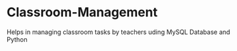 # Classroom-Management
Helps in managing classroom tasks by teachers uding MySQL Database and Python
